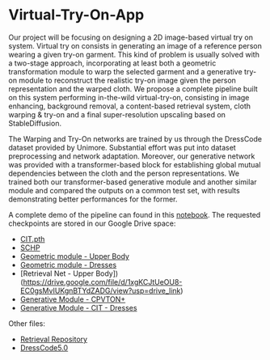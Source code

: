 # Virtual-Try-On-App

Our project will be focusing on designing a 2D image-based virtual try on system. Virtual try on consists in generating an image of a reference person wearing a given try-on garment. This kind of problem is usually solved with a two-stage approach,  incorporating at least both a geometric transformation module to warp the selected garment and a generative try-on module to reconstruct the realistic try-on image given the person representation and the warped cloth.
We propose a complete pipeline built on this system performing in-the-wild virtual-try-on, consisting in image enhancing, background removal, a content-based retrieval system, cloth warping & try-on and a final super-resolution upscaling based on StableDiffusion.

The Warping and Try-On networks are trained by us through the DressCode dataset provided by Unimore. Substantial effort was put into dataset preprocessing and network adaptation. Moreover, our generative network was provided with a transformer-based block for establishing global mutual dependencies between the cloth and the person representations.
We trained both our transformer-based generative module and another similar module and compared the outputs on a common test set, with results demonstrating better performances for the former.

A complete demo of the pipeline can found in this [notebook](https://github.com/felicia-puzone/virtual-try-on-app/blob/main/Inference_pipeline_presentation.ipynb).
The requested checkpoints are stored in our Google Drive space:
- [CIT.pth](https://drive.google.com/file/d/1OrKhHYulzqpHO4qoCtxfqMKkaRnx_mwV/view?usp=drive_link)
- [SCHP](https://drive.google.com/file/d/1-3zM2BQ64kdjtnYu8fy7gQlo41NrowIp/view?usp=drive_link)
- [Geometric module - Upper Body](https://drive.google.com/file/d/1rU1wowreyZB2Wcq27zpopuN332cf6w9z/view?usp=drive_link)
- [Geometric module - Dresses](https://drive.google.com/file/d/1xgKCJtUeOU8-EC0gsMvIUKgnBTYdZADG/view?usp=drive_link)
- [Retrieval Net - Upper Body])(https://drive.google.com/file/d/1xgKCJtUeOU8-EC0gsMvIUKgnBTYdZADG/view?usp=drive_link)
- [Generative Module - CPVTON+](https://drive.google.com/file/d/1-H5Ht5aIx2dkXZ5pr7sSNH-4sP4XQ52p/view?usp=drive_link)
- [Generative Module - CIT - Dresses](https://drive.google.com/file/d/1xaXEdQCcv9nbQvp8SzoABgQOOvQFV_vv/view?usp=drive_link)

Other files:
- [Retrieval Repository](https://drive.google.com/file/d/1xaXEdQCcv9nbQvp8SzoABgQOOvQFV_vv/view?usp=drive_link)
- [DressCode5.0](https://drive.google.com/file/d/1xgj8co1LbH4vgpiPcWtRx7YXo2TatN2q/view?usp=drive_link)
